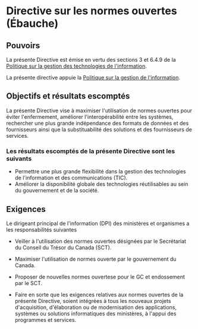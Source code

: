 # Directive sur les normes ouvertes (Ébauche)

## Pouvoirs

La présente Directive est émise en vertu des sections 3 et 6.4.9 de la [Politique sur la gestion des technologies de l'information](https://www.tbs-sct.gc.ca/pol/doc-fra.aspx?id=12755).

La présente directive appuie la [Politique sur la gestion de l'information](https://www.tbs-sct.gc.ca/pol/doc-fra.aspx?id=12742).

## Objectifs et résultats escomptés

La présente Directive vise à maximiser l'utilisation de normes ouvertes pour éviter l'enfermement, améliorer l'interopérabilité entre les systèmes, rechercher une plus grande indépendance des formats de données et des fournisseurs ainsi que la substituabilité des solutions et des fournisseurs de services.

### Les résultats escomptés de la présente Directive sont les suivants

* Permettre une plus grande flexibilité dans la gestion des technologies de l'information et des communications (TIC).
* Améliorer la disponibilité globale des technologies réutilisables au sein du gouvernement et de la société.

## Exigences

Le dirigeant principal de l'information (DPI) des ministères et organismes a les responsabilités suivantes

* Veiller à l'utilisation des normes ouvertes désignées par le Secrétariat du Conseil du Trésor du Canada (SCT).
* Maximiser l'utilisation de normes ouverte par le gouvernement du Canada.
* Proposer de nouvelles normes ouvertese pour le GC et endossement par le SCT.

* Faire en sorte que les exigences relatives aux normes ouvertes de la présente Directive, soient intégrées à tous les nouveaux projets d'acquisition, d'élaboration ou de modernisation des applications, systèmes ou solutions informatiques des ministères, à l'appui des programmes et services.
